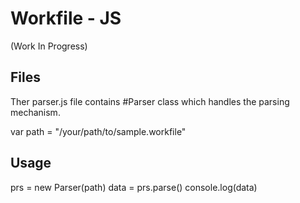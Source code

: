 # Workfile - JS
(Work In Progress)

## Files
Ther parser.js file contains #Parser class which handles the parsing mechanism.

var path = "/your/path/to/sample.workfile"

## Usage
prs = new Parser(path)
data = prs.parse()
console.log(data) 
